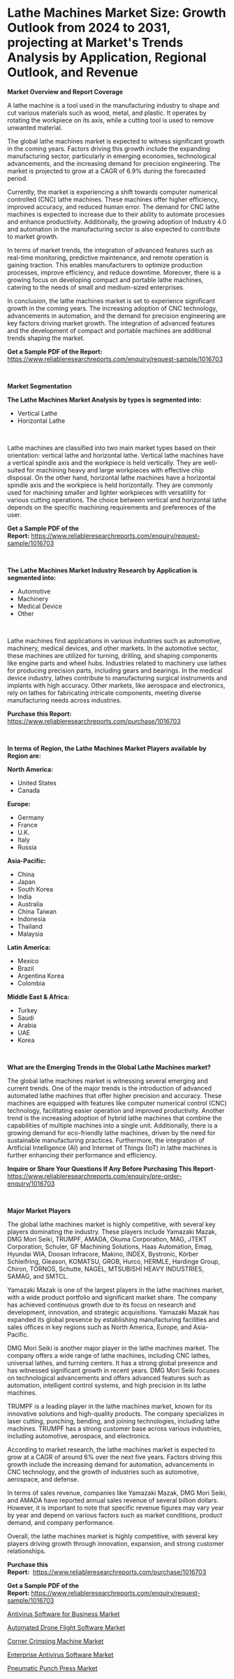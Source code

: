 <p><h1>Lathe Machines Market Size: Growth Outlook from 2024 to 2031, projecting at Market's Trends Analysis by Application, Regional Outlook, and Revenue</h1></p><p><strong>Market Overview and Report Coverage</strong></p>
<p><p>A lathe machine is a tool used in the manufacturing industry to shape and cut various materials such as wood, metal, and plastic. It operates by rotating the workpiece on its axis, while a cutting tool is used to remove unwanted material.</p><p>The global lathe machines market is expected to witness significant growth in the coming years. Factors driving this growth include the expanding manufacturing sector, particularly in emerging economies, technological advancements, and the increasing demand for precision engineering. The market is projected to grow at a CAGR of 6.9% during the forecasted period.</p><p>Currently, the market is experiencing a shift towards computer numerical controlled (CNC) lathe machines. These machines offer higher efficiency, improved accuracy, and reduced human error. The demand for CNC lathe machines is expected to increase due to their ability to automate processes and enhance productivity. Additionally, the growing adoption of Industry 4.0 and automation in the manufacturing sector is also expected to contribute to market growth.</p><p>In terms of market trends, the integration of advanced features such as real-time monitoring, predictive maintenance, and remote operation is gaining traction. This enables manufacturers to optimize production processes, improve efficiency, and reduce downtime. Moreover, there is a growing focus on developing compact and portable lathe machines, catering to the needs of small and medium-sized enterprises.</p><p>In conclusion, the lathe machines market is set to experience significant growth in the coming years. The increasing adoption of CNC technology, advancements in automation, and the demand for precision engineering are key factors driving market growth. The integration of advanced features and the development of compact and portable machines are additional trends shaping the market.</p></p>
<p><strong>Get a Sample PDF of the Report:</strong> <a href="https://www.reliableresearchreports.com/enquiry/request-sample/1016703">https://www.reliableresearchreports.com/enquiry/request-sample/1016703</a></p>
<p>&nbsp;</p>
<p><strong>Market Segmentation</strong></p>
<p><strong>The Lathe Machines Market Analysis by types is segmented into:</strong></p>
<p><ul><li>Vertical Lathe</li><li>Horizontal Lathe</li></ul></p>
<p>&nbsp;</p>
<p><p>Lathe machines are classified into two main market types based on their orientation: vertical lathe and horizontal lathe. Vertical lathe machines have a vertical spindle axis and the workpiece is held vertically. They are well-suited for machining heavy and large workpieces with effective chip disposal. On the other hand, horizontal lathe machines have a horizontal spindle axis and the workpiece is held horizontally. They are commonly used for machining smaller and lighter workpieces with versatility for various cutting operations. The choice between vertical and horizontal lathe depends on the specific machining requirements and preferences of the user.</p></p>
<p><strong>Get a Sample PDF of the Report:</strong>&nbsp;<a href="https://www.reliableresearchreports.com/enquiry/request-sample/1016703">https://www.reliableresearchreports.com/enquiry/request-sample/1016703</a></p>
<p>&nbsp;</p>
<p><strong>The Lathe Machines Market Industry Research by Application is segmented into:</strong></p>
<p><ul><li>Automotive</li><li>Machinery</li><li>Medical Device</li><li>Other</li></ul></p>
<p>&nbsp;</p>
<p><p>Lathe machines find applications in various industries such as automotive, machinery, medical devices, and other markets. In the automotive sector, these machines are utilized for turning, drilling, and shaping components like engine parts and wheel hubs. Industries related to machinery use lathes for producing precision parts, including gears and bearings. In the medical device industry, lathes contribute to manufacturing surgical instruments and implants with high accuracy. Other markets, like aerospace and electronics, rely on lathes for fabricating intricate components, meeting diverse manufacturing needs across industries.</p></p>
<p><strong>Purchase this Report:</strong>&nbsp; <a href="https://www.reliableresearchreports.com/purchase/1016703">https://www.reliableresearchreports.com/purchase/1016703</a></p>
<p>&nbsp;</p>
<p><strong>In terms of Region, the Lathe Machines Market Players available by Region are:</strong></p>
<p>
    <p> <strong> North America: </strong>
        <ul>
            <li>United States</li>
            <li>Canada</li>
        </ul>
        </p> 
    <p> <strong> Europe: </strong>
        <ul>
            <li>Germany</li>
            <li>France</li>
            <li>U.K.</li>
            <li>Italy</li>
            <li>Russia</li>
        </ul>
        </p> 
    <p> <strong> Asia-Pacific: </strong>
        <ul>
            <li>China</li>
            <li>Japan</li>
            <li>South Korea</li>
            <li>India</li>
            <li>Australia</li>
            <li>China Taiwan</li>
            <li>Indonesia</li>
            <li>Thailand</li>
            <li>Malaysia</li>
        </ul>
        </p> 
    <p> <strong> Latin America: </strong>
        <ul>
            <li>Mexico</li>
            <li>Brazil</li>
            <li>Argentina Korea</li>
            <li>Colombia</li>
        </ul>
        </p> 
    <p> <strong> Middle East & Africa: </strong>
        <ul>
            <li>Turkey</li>
            <li>Saudi</li>
            <li>Arabia</li>
            <li>UAE</li>
            <li>Korea</li>
        </ul>
    </p>
    </p>
<p>&nbsp;</p>
<p><strong>What are the Emerging Trends in the Global Lathe Machines market?</strong></p>
<p><p>The global lathe machines market is witnessing several emerging and current trends. One of the major trends is the introduction of advanced automated lathe machines that offer higher precision and accuracy. These machines are equipped with features like computer numerical control (CNC) technology, facilitating easier operation and improved productivity. Another trend is the increasing adoption of hybrid lathe machines that combine the capabilities of multiple machines into a single unit. Additionally, there is a growing demand for eco-friendly lathe machines, driven by the need for sustainable manufacturing practices. Furthermore, the integration of Artificial Intelligence (AI) and Internet of Things (IoT) in lathe machines is further enhancing their performance and efficiency.</p></p>
<p><strong>Inquire or Share Your Questions If Any Before Purchasing This Report</strong>- <a href="https://www.reliableresearchreports.com/enquiry/pre-order-enquiry/1016703">https://www.reliableresearchreports.com/enquiry/pre-order-enquiry/1016703</a></p>
<p>&nbsp;</p>
<p><strong>Major Market Players</strong></p>
<p><p>The global lathe machines market is highly competitive, with several key players dominating the industry. These players include Yamazaki Mazak, DMG Mori Seiki, TRUMPF, AMADA, Okuma Corporation, MAG, JTEKT Corporation, Schuler, GF Machining Solutions, Haas Automation, Emag, Hyundai WIA, Doosan Infracore, Makino, INDEX, Bystronic, Körber Schleifring, Gleason, KOMATSU, GROB, Hurco, HERMLE, Hardinge Group, Chiron, TORNOS, Schutte, NAGEL, MTSUBISHI HEAVY INDUSTRIES, SAMAG, and SMTCL.</p><p>Yamazaki Mazak is one of the largest players in the lathe machines market, with a wide product portfolio and significant market share. The company has achieved continuous growth due to its focus on research and development, innovation, and strategic acquisitions. Yamazaki Mazak has expanded its global presence by establishing manufacturing facilities and sales offices in key regions such as North America, Europe, and Asia-Pacific.</p><p>DMG Mori Seiki is another major player in the lathe machines market. The company offers a wide range of lathe machines, including CNC lathes, universal lathes, and turning centers. It has a strong global presence and has witnessed significant growth in recent years. DMG Mori Seiki focuses on technological advancements and offers advanced features such as automation, intelligent control systems, and high precision in its lathe machines.</p><p>TRUMPF is a leading player in the lathe machines market, known for its innovative solutions and high-quality products. The company specializes in laser cutting, punching, bending, and joining technologies, including lathe machines. TRUMPF has a strong customer base across various industries, including automotive, aerospace, and electronics.</p><p>According to market research, the lathe machines market is expected to grow at a CAGR of around 6% over the next five years. Factors driving this growth include the increasing demand for automation, advancements in CNC technology, and the growth of industries such as automotive, aerospace, and defense.</p><p>In terms of sales revenue, companies like Yamazaki Mazak, DMG Mori Seiki, and AMADA have reported annual sales revenue of several billion dollars. However, it is important to note that specific revenue figures may vary year by year and depend on various factors such as market conditions, product demand, and company performance.</p><p>Overall, the lathe machines market is highly competitive, with several key players driving growth through innovation, expansion, and strong customer relationships.</p></p>
<p><strong>Purchase this Report:</strong>&nbsp;&nbsp;<a href="https://www.reliableresearchreports.com/purchase/1016703">https://www.reliableresearchreports.com/purchase/1016703</a></p>
<p></p>
<p><strong>Get a Sample PDF of the Report:</strong>&nbsp;<a href="https://www.reliableresearchreports.com/enquiry/request-sample/1016703">https://www.reliableresearchreports.com/enquiry/request-sample/1016703</a></p>
<p><p><a href="https://medium.com/@jessicaholland33/antivirus-software-for-business-market-size-market-outlook-and-market-forecast-2023-to-2030-81b7c9c2bcb1">Antivirus Software for Business Market</a></p><p><a href="https://medium.com/@jessicaholland33/automated-drone-flight-software-market-trends-forecast-and-competitive-analysis-to-2030-a55178cd8eb0">Automated Drone Flight Software Market</a></p><p><a href="https://github.com/rexevange/Market-Research-Report-List-2/blob/main/corner-crimping-machine-market.md">Corner Crimping Machine Market</a></p><p><a href="https://medium.com/@jessicaholland33/enterprise-antivirus-software-market-share-evolution-and-market-growth-trends-2023-2030-066c56c3267f">Enterprise Antivirus Software Market</a></p><p><a href="https://github.com/FassouRP/Market-Research-Report-List-2/blob/main/pneumatic-punch-press-market.md">Pneumatic Punch Press Market</a></p></p>